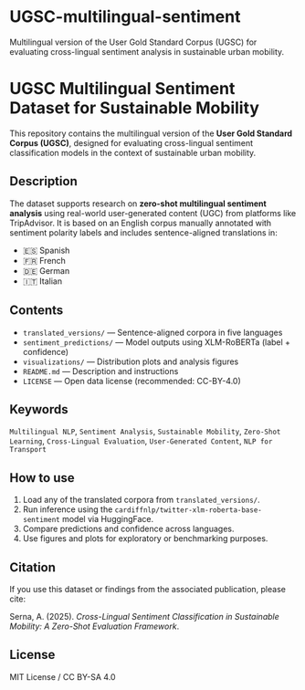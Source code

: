 # UGSC-multilingual-sentiment
Multilingual version of the User Gold Standard Corpus (UGSC) for evaluating cross-lingual sentiment analysis in sustainable urban mobility.
# UGSC Multilingual Sentiment Dataset for Sustainable Mobility

This repository contains the multilingual version of the **User Gold Standard Corpus (UGSC)**, designed for evaluating cross-lingual sentiment classification models in the context of sustainable urban mobility.

## Description

The dataset supports research on **zero-shot multilingual sentiment analysis** using real-world user-generated content (UGC) from platforms like TripAdvisor. It is based on an English corpus manually annotated with sentiment polarity labels and includes sentence-aligned translations in:

- 🇪🇸 Spanish
- 🇫🇷 French
- 🇩🇪 German
- 🇮🇹 Italian

## Contents
- `translated_versions/` — Sentence-aligned corpora in five languages
- `sentiment_predictions/` — Model outputs using XLM-RoBERTa (label + confidence)
- `visualizations/` — Distribution plots and analysis figures
- `README.md` — Description and instructions
- `LICENSE` — Open data license (recommended: CC-BY-4.0)
  
## Keywords

`Multilingual NLP`, `Sentiment Analysis`, `Sustainable Mobility`, `Zero-Shot Learning`, `Cross-Lingual Evaluation`, `User-Generated Content`, `NLP for Transport`

## How to use

1. Load any of the translated corpora from `translated_versions/`.
2. Run inference using the `cardiffnlp/twitter-xlm-roberta-base-sentiment` model via HuggingFace.
3. Compare predictions and confidence across languages.
4. Use figures and plots for exploratory or benchmarking purposes.
   
## Citation

If you use this dataset or findings from the associated publication, please cite:

Serna, A. (2025). *Cross-Lingual Sentiment Classification in Sustainable Mobility: A Zero-Shot Evaluation Framework*.


## License

MIT License / CC BY-SA 4.0


